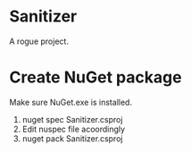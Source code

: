 # Sanitizer

A rogue project.

# Create NuGet package

Make sure NuGet.exe is installed.

1. nuget spec Sanitizer.csproj
2. Edit nuspec file acoordingly 
3. nuget pack Sanitizer.csproj

